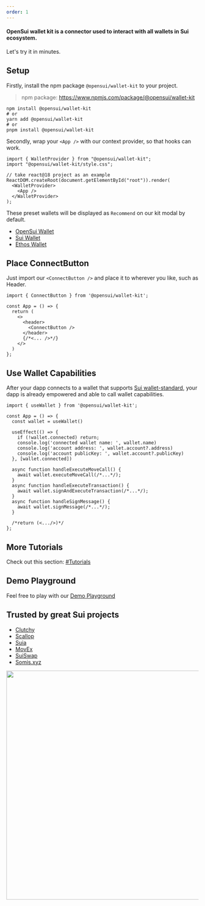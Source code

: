 ```yaml
---
order: 1
---
```


#### OpenSui wallet kit is a connector used to interact with all wallets in Sui ecosystem.

Let's try it in minutes. 

## Setup

Firstly, install the npm package `@opensui/wallet-kit` to your project.

> npm package: https://www.npmjs.com/package/@opensui/wallet-kit

```shell
npm install @opensui/wallet-kit
# or
yarn add @opensui/wallet-kit
# or
pnpm install @opensui/wallet-kit
```

Secondly, wrap your `<App />` with our context provider, so that hooks can work.

```
import { WalletProvider } from "@opensui/wallet-kit";
import "@opensui/wallet-kit/style.css";

// take react@18 project as an example
ReactDOM.createRoot(document.getElementById("root")).render(
  <WalletProvider>
    <App />
  </WalletProvider>
);
```

These preset wallets will be displayed as `Recommend` on our kit modal by default.

- [OpenSui Wallet](https://chrome.google.com/webstore/detail/opensui-wallet/okpkllndemhiakppbmccjbilpekhjgeb)
- [Sui Wallet](https://chrome.google.com/webstore/detail/sui-wallet/opcgpfmipidbgpenhmajoajpbobppdil)
- [Ethos Wallet](https://chrome.google.com/webstore/detail/ethos-sui-wallet/mcbigmjiafegjnnogedioegffbooigli)

## Place ConnectButton

Just import our `<ConnectButton />` and place it to wherever you like, such as Header.

```
import { ConnectButton } from '@opensui/wallet-kit';

const App = () => {
  return (
    <>
      <header>
        <ConnectButton />
      </header>
      {/*<... />*/}
    </>
  )
};
```

## Use Wallet Capabilities

After your dapp connects to a wallet that supports [Sui wallet-standard](https://github.com/MystenLabs/sui/tree/main/sdk/wallet-adapter/packages/wallet-standard), 
your dapp is already empowered and able to call wallet capabilities.

```
import { useWallet } from '@opensui/wallet-kit';

const App = () => {
  const wallet = useWallet()

  useEffect(() => {
    if (!wallet.connected) return;
    console.log('connected wallet name: ', wallet.name)
    console.log('account address: ', wallet.account?.address)
    console.log('account publicKey: ', wallet.account?.publicKey)
  }, [wallet.connected])

  async function handleExecuteMoveCall() {
    await wallet.executeMoveCall(/*...*/);
  }
  async function handleExecuteTransaction() {
    await wallet.signAndExecuteTransaction(/*...*/);
  }
  async function handleSignMessage() {
    await wallet.signMessage(/*...*/);
  }

  /*return (<.../>)*/
};
```

## More Tutorials

Check out this section: [#Tutorials](/tutorial/configure-chain)

## Demo Playground

Feel free to play with our [Demo Playground](https://master.d2as2wgeia02l1.amplifyapp.com) 

## Trusted by great Sui projects

- [Clutchy](https://clutchy.io/)
- [Scallop](https://scallop.io/)
- [Suia](https://suia.io)
- [MovEx](https://www.movex.exchange/)
- [SuiSwap](https://suiswap.app/)
- [Somis.xyz](https://somis.xyz/)

<img src="/partner.png" width="600px"/>
